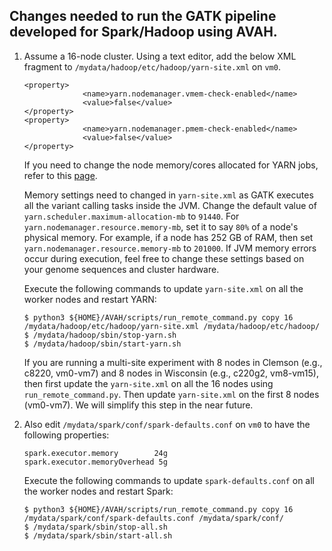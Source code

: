 ## Changes needed to run the GATK pipeline developed for Spark/Hadoop using AVAH.

1. Assume a 16-node cluster. Using a text editor, add the below XML fragment to `/mydata/hadoop/etc/hadoop/yarn-site.xml` on `vm0`.
   ```
   <property>
                <name>yarn.nodemanager.vmem-check-enabled</name>
                <value>false</value>
   </property>
   <property>
                <name>yarn.nodemanager.pmem-check-enabled</name>
                <value>false</value>
   </property>
   ```

   If you need to change the node memory/cores allocated for YARN jobs, refer to this [page](YARN-README.md).

   Memory settings need to changed in `yarn-site.xml` as GATK executes all the variant calling tasks inside the JVM. Change the default value of `yarn.scheduler.maximum-allocation-mb` to `91440`. For `yarn.nodemanager.resource.memory-mb`, set it to say `80%` of a node's physical memory. For example, if a node has 252 GB of RAM, then set `yarn.nodemanager.resource.memory-mb` to `201000`. If JVM memory errors occur during execution, feel free to change these settings based on your genome sequences and cluster hardware.

   Execute the following commands to update `yarn-site.xml` on all the worker nodes and restart YARN:
   ```
   $ python3 ${HOME}/AVAH/scripts/run_remote_command.py copy 16 /mydata/hadoop/etc/hadoop/yarn-site.xml /mydata/hadoop/etc/hadoop/
   $ /mydata/hadoop/sbin/stop-yarn.sh
   $ /mydata/hadoop/sbin/start-yarn.sh
   ```
   If you are running a multi-site experiment with 8 nodes in Clemson (e.g., c8220, vm0-vm7) and 8 nodes in Wisconsin (e.g., c220g2, vm8-vm15), then first update the `yarn-site.xml` on all the 16 nodes using `run_remote_command.py`. Then update `yarn-site.xml` on the first 8 nodes (vm0-vm7). We will simplify this step in the near future.
2. Also edit `/mydata/spark/conf/spark-defaults.conf` on `vm0` to have the following properties:
   ```
   spark.executor.memory        24g
   spark.executor.memoryOverhead 5g
   ```
   Execute the following commands to update `spark-defaults.conf` on all the worker nodes and restart Spark:
   ```
   $ python3 ${HOME}/AVAH/scripts/run_remote_command.py copy 16 /mydata/spark/conf/spark-defaults.conf /mydata/spark/conf/
   $ /mydata/spark/sbin/stop-all.sh
   $ /mydata/spark/sbin/start-all.sh
   ```
